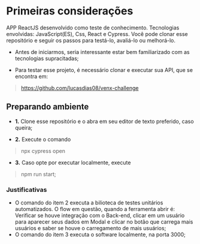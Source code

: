 # Primeiras considerações

APP ReactJS desenvolvido como teste de conhecimento. Tecnologias envolvidas: JavaScript(ES), Css, React e Cypress. Você pode clonar esse repositório e seguir os passos para testá-lo, avaliá-lo ou melhorá-lo.

- Antes de iniciarmos, seria interessante estar bem familiarizado com as tecnologias supracitadas;

- Para testar esse projeto, é necessário clonar e executar sua API, que se encontra em: 
>https://github.com/lucasdias08/venx-challenge

## Preparando ambiente

- __1.__ Clone esse repositório e o abra em seu editor de texto preferido, caso queira;

- __2.__ Execute o comando 
>npx cypress open

- __3.__ Caso opte por executar localmente, execute 
>npm run start;


### Justificativas

- O comando do item 2 executa a bilioteca de testes unitários automatizados. O flow em questão, quando a ferramenta abrir é: Verificar se houve integração com o Back-end, clicar em um usuário para aparecer seus dados em Modal e clicar no botão que carrega mais usuários e saber se houve o carregamento de mais usuários;
- O comando do item 3 executa o software localmente, na porta 3000;
